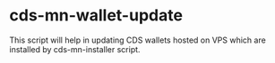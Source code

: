 # cds-mn-wallet-update
This script will help in updating CDS wallets hosted on VPS which are installed by cds-mn-installer script.
